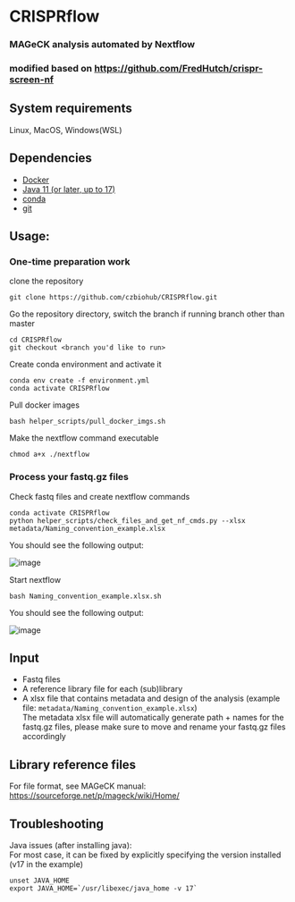# CRISPRflow
### MAGeCK analysis automated by Nextflow
### modified based on https://github.com/FredHutch/crispr-screen-nf

## System requirements
Linux, MacOS, Windows(WSL)

## Dependencies
- [Docker](https://docs.docker.com/get-docker/)
- [Java 11 (or later, up to 17)](https://www.oracle.com/java/technologies/downloads/)
- [conda](https://conda.io/projects/conda/en/latest/user-guide/install/index.html)
- [git](https://git-scm.com/book/en/v2/Getting-Started-Installing-Git)

## Usage: 

### One-time preparation work
clone the repository
```
git clone https://github.com/czbiohub/CRISPRflow.git
```
Go the repository directory, switch the branch if running branch other than master
```
cd CRISPRflow
git checkout <branch you'd like to run>
```
Create conda environment and activate it
```
conda env create -f environment.yml
conda activate CRISPRflow
```
Pull docker images
```
bash helper_scripts/pull_docker_imgs.sh 
```
Make the nextflow command executable
```
chmod a+x ./nextflow
```  
  
### Process your fastq.gz files 
Check fastq files and create nextflow commands
```
conda activate CRISPRflow
python helper_scripts/check_files_and_get_nf_cmds.py --xlsx metadata/Naming_convention_example.xlsx
```
You should see the following output:  

![image](https://user-images.githubusercontent.com/4129442/221059262-d94826e8-25cf-4693-9def-9d165c8a40e6.png)
  
Start nextflow  
```
bash Naming_convention_example.xlsx.sh
```
You should see the following output:  

![image](https://user-images.githubusercontent.com/4129442/221059256-3e5600ce-0b32-46ba-a6e4-39bfbbc79e3b.png)


## Input
- Fastq files
- A reference library file for each (sub)library
- A xlsx file that contains metadata and design of the analysis (example file: `metadata/Naming_convention_example.xlsx`)  
  The metadata xlsx file will automatically generate path + names for the fastq.gz files, please make sure to move and rename your fastq.gz files accordingly
  
## Library reference files
For file format, see MAGeCK manual: https://sourceforge.net/p/mageck/wiki/Home/  

## Troubleshooting
Java issues (after installing java):  
For most case, it can be fixed by explicitly specifying the version installed (v17 in the example)
```
unset JAVA_HOME
export JAVA_HOME=`/usr/libexec/java_home -v 17`
```
